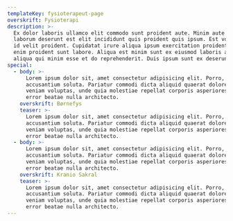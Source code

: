 ```yaml
---
templateKey: fysioterapeut-page
overskrift: Fysioterapi
description: >-
  Ex dolor laboris ullamco elit commodo sunt proident aute. Minim aute voluptate
  laborum deserunt est elit incididunt quis proident quis ipsum. Est voluptate
  id velit proident. Cupidatat irure aliqua ipsum exercitation proident irure
  enim proident sunt labore. Aliqua est minim sunt ex eiusmod laboris anim
  aliqua qui minim esse et do reprehenderit. Duis ipsum sunt ex deserunt.
special:
  - body: >-
      Lorem ipsum dolor sit, amet consectetur adipisicing elit. Porro,
      accusantium soluta. Pariatur commodi dicta aliquid quaerat doloremque
      veniam voluptas, unde quia molestiae repellat corporis asperiores cumque
      error beatae nulla architecto.
    overskrift: Børnefys
    teaser: >-
      Lorem ipsum dolor sit, amet consectetur adipisicing elit. Porro,
      accusantium soluta. Pariatur commodi dicta aliquid quaerat doloremque
      veniam voluptas, unde quia molestiae repellat corporis asperiores cumque
      error beatae nulla architecto.
  - body: >-
      Lorem ipsum dolor sit, amet consectetur adipisicing elit. Porro,
      accusantium soluta. Pariatur commodi dicta aliquid quaerat doloremque
      veniam voluptas, unde quia molestiae repellat corporis asperiores cumque
      error beatae nulla architecto.
    overskrift: Kranio Sakral
    teaser: >-
      Lorem ipsum dolor sit, amet consectetur adipisicing elit. Porro,
      accusantium soluta. Pariatur commodi dicta aliquid quaerat doloremque
      veniam voluptas, unde quia molestiae repellat corporis asperiores cumque
      error beatae nulla architecto.
---
```


